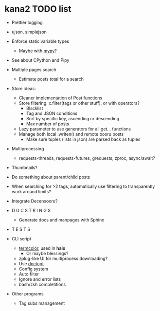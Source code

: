 # kana2 TODO list

- Prettier logging

- ujson, simplejson
- Enforce static variable types
  - Maybe with [mypy](https://github.com/python/mypy)?
- See about CPython and Pipy

- Multiple pages search
  - Estimate posts total for a search

- Store ideas:
  - Cleaner implementation of Post functions
  - Store filtering: x.filter(tags or other stuff), or with operators?
    - Blacklist
    - Tag and JSON conditions
    - Sort by specific key, ascending or descending
    - Max number of posts
  - Lazy parameter to use generators for all get... functions
  - Manage both local .writen() and remote booru posts
    - Make sure tuples (lists in json) are parsed back as tuples     

- Multiprocessing
  - requests-threads, requests-futures, grequests, zproc, async/await?

- Thumbnails?

- Do something about parent/child posts

- When searching for >2 tags, automatically use filtering to transparently
  work around limits?
- Integrate Decensooru?

- D O C S T R I N G S
    - Generate docs and manpages with Sphinx
- T E S T S

- CLI script
    - [termcolor](https://pypi.python.org/pypi/termcolor), used in **halo**
      - Or maybe blessings?
    - zplug-like UI for multiprocess downloading?
    - Use [doctopt](https://docopt.readthedocs.io/en/latest/)
    - Config system
    - Auto filter
    - Ignore and error lists
    - bash/zsh completitions

- Other programs
    - Tag subs management
